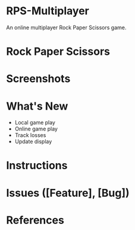 # RPS-Multiplayer
An online multiplayer Rock Paper Scissors game.

# Rock Paper Scissors

# Screenshots

# What's New
* Local game play
* Online game play
* Track losses
* Update display

# Instructions

# Issues ([Feature], [Bug])

# References